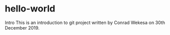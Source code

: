 # hello-world
Intro
This is an introduction to git project written by Conrad Wekesa on 30th December 2019.

